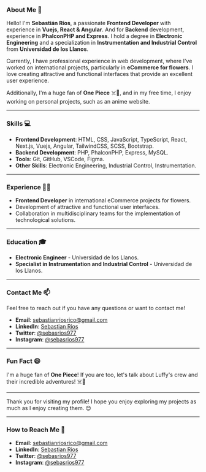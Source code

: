 ### **About Me** 🚀

Hello! I'm **Sebastián Ríos**, a passionate **Frontend Developer** with experience in **Vuejs, React & Angular**. And for **Backend** development, experience in **PhalconPHP and Express**. I hold a degree in **Electronic Engineering** and a specialization in **Instrumentation and Industrial Control** from **Universidad de los Llanos**.

Currently, I have professional experience in web development, where I've worked on international projects, particularly in **eCommerce for flowers**. I love creating attractive and functional interfaces that provide an excellent user experience.

Additionally, I'm a huge fan of **One Piece** ☠️👒, and in my free time, I enjoy working on personal projects, such as an anime website.

---

### **Skills** 💻

- **Frontend Development**: HTML, CSS, JavaScript, TypeScript, React, Next.js, Vuejs, Angular, TailwindCSS, SCSS, Bootstrap.
- **Backend Development**: PHP, PhalconPHP, Express, MySQL.
- **Tools**: Git, GitHub, VSCode, Figma.
- **Other Skills**: Electronic Engineering, Industrial Control, Instrumentation.

---

### **Experience** 👨‍💻

- **Frontend Developer** in international eCommerce projects for flowers.
- Development of attractive and functional user interfaces.
- Collaboration in multidisciplinary teams for the implementation of technological solutions.

---

### **Education** 🎓

- **Electronic Engineer** - Universidad de los Llanos.
- **Specialist in Instrumentation and Industrial Control** - Universidad de los Llanos.

---

### **Contact Me** 📫

Feel free to reach out if you have any questions or want to contact me!

- **Email**: [sebastianriosrico@gmail.com](mailto:sebastianriosrico@gmail.com)
- **LinkedIn**: [Sebastian Rios](https://www.linkedin.com/in/sebastianriosrico/)
- **Twitter**: [@sebasrios977](https://www.x.com/sebasrios977)
- **Instagram**: [@sebasrios977](https://www.instagram.com/sebastianriosrico/)

---

### **Fun Fact** 😄

I'm a huge fan of **One Piece**! If you are too, let's talk about Luffy's crew and their incredible adventures! ☠️👒

---

Thank you for visiting my profile! I hope you enjoy exploring my projects as much as I enjoy creating them. 😊

---

### **How to Reach Me** 📲

- **Email**: [sebastianriosrico@gmail.com](mailto:sebastianriosrico@gmail.com)
- **LinkedIn**: [Sebastian Rios](https://www.linkedin.com/in/sebastianriosrico/)
- **Twitter**: [@sebasrios977](https://www.x.com/sebasrios977)
- **Instagram**: [@sebasrios977](https://www.instagram.com/sebastianriosrico/)

